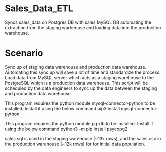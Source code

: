 # Sales_Data_ETL
Syncs sales_data on Postgres DB with sales MySQL DB automating the extraction from the staging warheouse and loading data into the production warehouse.


# Scenario
Sync up of staging data warehouse and production data warehouse. Automating this sync up will save a lot of time and standardize the process. Load data from MySQL server which acts as a staging warehouse to the PostgreSQL which is a production data warehouse. This script will be scheduled by the data engineers to sync up the data between the staging and production data warehouse. 

This program requires the python module mysql-connector-python to be installed.
Install it using the below command
pip3 install mysql-connector-python

This program requires the python module pg-db to be installed.
Install it using the below command
python3 -m pip install psycopg2

sales.sql is used in the staging warehouse (~13k rows), and the sales.csv in the production warehouse (~12k rows) for for initial data population. 
